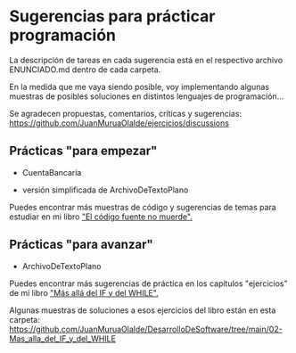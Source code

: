 # Sugerencias para prácticar programación

La descripción de tareas en cada sugerencia está en el respectivo archivo ENUNCIADO.md dentro de cada carpeta.

En la medida que me vaya siendo posible, voy implementando algunas muestras de posibles soluciones en distintos lenguajes de programación...

Se agradecen propuestas, comentarios, críticas y sugerencias: https://github.com/JuanMuruaOlalde/ejercicios/discussions

## Prácticas "para empezar"

- CuentaBancaria

- versión simplificada de ArchivoDeTextoPlano

Puedes encontrar más muestras de código y sugerencias de temas para estudiar en mi libro ["El código fuente no muerde".](https://github.com/JuanMuruaOlalde/DesarrolloDeSoftware/blob/main/01-ElCodigoFuenteNoMuerde/ElCodigoFuenteNoMuerde.pdf)

## Prácticas "para avanzar"

- ArchivoDeTextoPlano

Puedes encontrar más sugerencias de práctica en los capítulos "ejercicios" de mi libro ["Más allá del IF y del WHILE".](https://github.com/JuanMuruaOlalde/DesarrolloDeSoftware/blob/main/02-Mas_alla_del_IF_y_del_WHILE/Mas_alla_del_IF_y_del_WHILE.pdf)

Algunas muestras de soluciones a esos ejercicios del libro están en esta carpeta: https://github.com/JuanMuruaOlalde/DesarrolloDeSoftware/tree/main/02-Mas_alla_del_IF_y_del_WHILE

 
